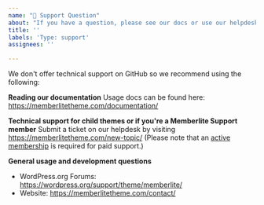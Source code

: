 ```yaml
---
name: "💬 Support Question"
about: "If you have a question, please see our docs or use our helpdesk."
title: ''
labels: 'Type: support'
assignees: ''

---
```


We don't offer technical support on GitHub so we recommend using the following:

**Reading our documentation**
Usage docs can be found here: https://memberlitetheme.com/documentation/

**Technical support for child themes or if you're a Memberlite Support member**
Submit a ticket on our helpdesk by visiting https://memberlitetheme.com/new-topic/ (Please note that an [active membership](https://memberlitetheme.com/pricing) is required for paid support.)

**General usage and development questions**
- WordPress.org Forums: https://wordpress.org/support/theme/memberlite/
- Website: https://memberlitetheme.com/contact/
